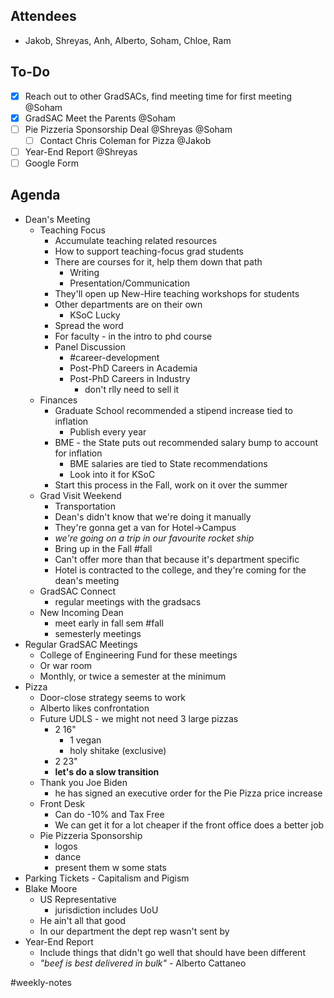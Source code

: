 ## Attendees
- Jakob, Shreyas, Anh, Alberto, Soham, Chloe, Ram

## To-Do
- [x] Reach out to other GradSACs, find meeting time for first meeting @Soham
- [x] GradSAC Meet the Parents @Soham
- [ ] Pie Pizzeria Sponsorship Deal @Shreyas @Soham
	- [ ] Contact Chris Coleman for Pizza @Jakob
- [ ] Year-End Report @Shreyas
- [ ] Google Form

## Agenda
- Dean's Meeting
	- Teaching Focus
		- Accumulate teaching related resources
		- How to support teaching-focus grad students
		- There are courses for it, help them down that path
			- Writing
			- Presentation/Communication
		- They'll open up New-Hire teaching workshops for students
		- Other departments are on their own
			- KSoC Lucky
		- Spread the word
		- For faculty - in the intro to phd course
		- Panel Discussion
			- #career-development
			- Post-PhD Careers in Academia
			- Post-PhD Careers in Industry
				- don't rlly need to sell it
	- Finances
		- Graduate School recommended a stipend increase tied to inflation
			- Publish every year
		- BME - the State puts out recommended salary bump to account for inflation
			- BME salaries are tied to State recommendations
			- Look into it for KSoC
		- Start this process in the Fall, work on it over the summer
	- Grad Visit Weekend
		- Transportation
		- Dean's didn't know that we're doing it manually
		- They're gonna get a van for Hotel->Campus
		- *we're going on a trip in our favourite rocket ship*
		- Bring up in the Fall #fall
		- Can't offer more than that because it's department specific
		- Hotel is contracted to the college, and they're coming for the dean's meeting
	- GradSAC Connect
		- regular meetings with the gradsacs
	- New Incoming Dean
		- meet early in fall sem #fall 
		- semesterly meetings
- Regular GradSAC Meetings
	- College of Engineering Fund for these meetings
	- Or war room
	- Monthly, or twice a semester at the minimum
- Pizza
	- Door-close strategy seems to work
	- Alberto likes confrontation
	- Future UDLS - we might not need 3 large pizzas
		- 2 16"
			- 1 vegan
			- holy shitake (exclusive)
		- 2 23"
		- **let's do a slow transition**
	- Thank you Joe Biden
		- he has signed an executive order for the Pie Pizza price increase
	- Front Desk
		- Can do -10% and Tax Free
		- We can get it for a lot cheaper if the front office does a better job
	- Pie Pizzeria Sponsorship
		- logos
		- dance
		- present them w some stats
- Parking Tickets - Capitalism and Pigism
- Blake Moore
	- US Representative 
		- jurisdiction includes UoU
	- He ain't all that good
	- In our department the dept rep wasn't sent by 
- Year-End Report
	- Include things that didn't go well that should have been different
	- *"beef is best delivered in bulk"* - Alberto Cattaneo

#weekly-notes